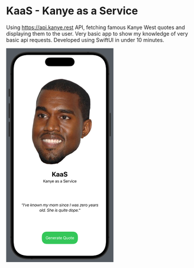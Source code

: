 # KaaS - Kanye as a Service
Using https://api.kanye.rest API, fetching famous Kanye West quotes and displaying them to the user. Very basic app to show my knowledge of very basic api requests.
Developed using SwiftUI in under 10 minutes.

![](KanyeScreenshot.png "Kanye")
